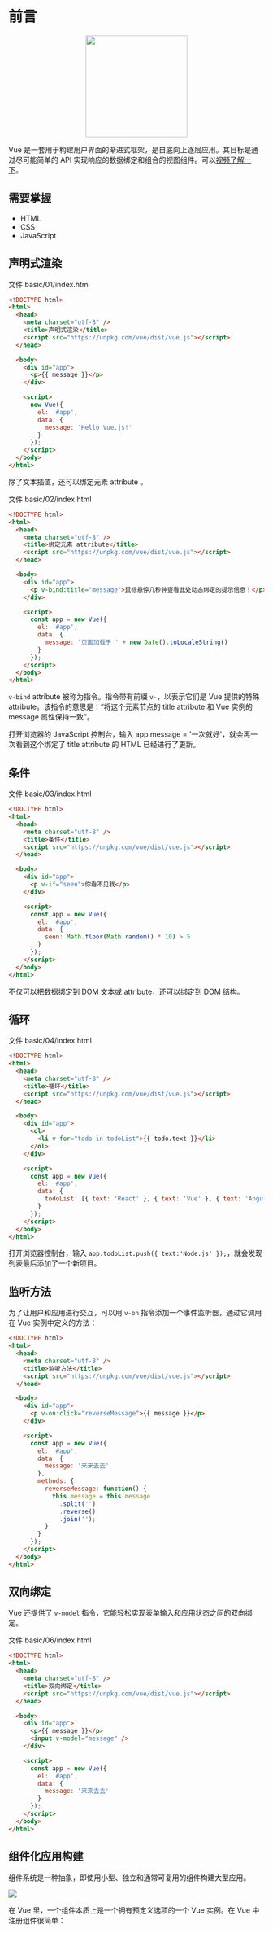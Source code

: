 # 前言

<img src="./assets/logo.png" style="display: block; width: 200px; margin: 0 auto;" />

Vue 是一套用于构建用户界面的渐进式框架，是自底向上逐层应用。其目标是通过尽可能简单的 API 实现响应的数据绑定和组合的视图组件。可以[视频了解一下][]。

## 需要掌握

- HTML
- CSS
- JavaScript

## 声明式渲染

文件 basic/01/index.html

```html
<!DOCTYPE html>
<html>
  <head>
    <meta charset="utf-8" />
    <title>声明式渲染</title>
    <script src="https://unpkg.com/vue/dist/vue.js"></script>
  </head>

  <body>
    <div id="app">
      <p>{{ message }}</p>
    </div>

    <script>
      new Vue({
        el: '#app',
        data: {
          message: 'Hello Vue.js!'
        }
      });
    </script>
  </body>
</html>
```

除了文本插值，还可以绑定元素 attribute 。

文件 basic/02/index.html

```html
<!DOCTYPE html>
<html>
  <head>
    <meta charset="utf-8" />
    <title>绑定元素 attribute</title>
    <script src="https://unpkg.com/vue/dist/vue.js"></script>
  </head>

  <body>
    <div id="app">
      <p v-bind:title="message">鼠标悬停几秒钟查看此处动态绑定的提示信息！</p>
    </div>

    <script>
      const app = new Vue({
        el: '#app',
        data: {
          message: '页面加载于 ' + new Date().toLocaleString()
        }
      });
    </script>
  </body>
</html>
```

`v-bind` attribute 被称为指令。指令带有前缀 `v-`，以表示它们是 Vue 提供的特殊 attribute。该指令的意思是：“将这个元素节点的 title attribute 和 Vue 实例的 message 属性保持一致”。

打开浏览器的 JavaScript 控制台，输入 app.message = '一次就好'，就会再一次看到这个绑定了 title attribute 的 HTML 已经进行了更新。

## 条件

文件 basic/03/index.html

```html
<!DOCTYPE html>
<html>
  <head>
    <meta charset="utf-8" />
    <title>条件</title>
    <script src="https://unpkg.com/vue/dist/vue.js"></script>
  </head>

  <body>
    <div id="app">
      <p v-if="seen">你看不见我</p>
    </div>

    <script>
      const app = new Vue({
        el: '#app',
        data: {
          seen: Math.floor(Math.random() * 10) > 5
        }
      });
    </script>
  </body>
</html>
```

不仅可以把数据绑定到 DOM 文本或 attribute，还可以绑定到 DOM 结构。

## 循环

文件 basic/04/index.html

```html
<!DOCTYPE html>
<html>
  <head>
    <meta charset="utf-8" />
    <title>循环</title>
    <script src="https://unpkg.com/vue/dist/vue.js"></script>
  </head>

  <body>
    <div id="app">
      <ol>
        <li v-for="todo in todoList">{{ todo.text }}</li>
      </ol>
    </div>

    <script>
      const app = new Vue({
        el: '#app',
        data: {
          todoList: [{ text: 'React' }, { text: 'Vue' }, { text: 'Angular' }]
        }
      });
    </script>
  </body>
</html>
```

打开浏览器控制台，输入 `app.todoList.push({ text:'Node.js' });`，就会发现列表最后添加了一个新项目。

## 监听方法

为了让用户和应用进行交互，可以用 `v-on` 指令添加一个事件监听器，通过它调用在 Vue 实例中定义的方法：

```html
<!DOCTYPE html>
<html>
  <head>
    <meta charset="utf-8" />
    <title>监听方法</title>
    <script src="https://unpkg.com/vue/dist/vue.js"></script>
  </head>

  <body>
    <div id="app">
      <p v-on:click="reverseMessage">{{ message }}</p>
    </div>

    <script>
      const app = new Vue({
        el: '#app',
        data: {
          message: '来来去去'
        },
        methods: {
          reverseMessage: function() {
            this.message = this.message
              .split('')
              .reverse()
              .join('');
          }
        }
      });
    </script>
  </body>
</html>
```

## 双向绑定

Vue 还提供了 `v-model` 指令，它能轻松实现表单输入和应用状态之间的双向绑定。

文件 basic/06/index.html

```html
<!DOCTYPE html>
<html>
  <head>
    <meta charset="utf-8" />
    <title>双向绑定</title>
    <script src="https://unpkg.com/vue/dist/vue.js"></script>
  </head>

  <body>
    <div id="app">
      <p>{{ message }}</p>
      <input v-model="message" />
    </div>

    <script>
      const app = new Vue({
        el: '#app',
        data: {
          message: '来来去去'
        }
      });
    </script>
  </body>
</html>
```

## 组件化应用构建

组件系统是一种抽象，即使用小型、独立和通常可复用的组件构建大型应用。

<img src="./assets/components-tree.png" />

在 Vue 里，一个组件本质上是一个拥有预定义选项的一个 Vue 实例。在 Vue 中注册组件很简单：





[视频了解一下]: http://58.218.215.96/697507685C73171423617443B/03000801005A5363DACB5F514325B374AA7AD2-A907-FA33-56CC-816DF163E3B6.mp4?ccode=0512&duration=344&expire=18000&psid=1d27afc479e4d52d40a11cd6cfb36acb&ups_client_netip=73ec4744&ups_ts=1583732935&ups_userid=&utid=FVXeFmyXL1UCAXWTBSBHMhEh&vid=XMzMwMTYyODMyNA&vkey=B012f3758f686e4a813e374e316b8b4d7&eo=0&bc=2&dre=u21&si=42&dst=1&ali_redirect_domain=ykugc.cp31.ott.cibntv.net&ali_redirect_ex_ftag=ea192e134b57006afabdeb3eab8f52e153deee1bced3dc49&ali_redirect_ex_tmining_ts=1583732944&ali_redirect_ex_tmining_expire=3600&ali_redirect_ex_hot=0